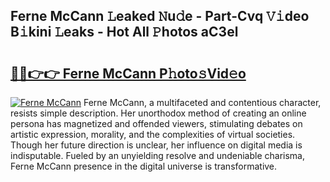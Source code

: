 ## Ferne McCann 𝙻eaked 𝙽u𝚍e - Part-Cvq 𝚅𝚒deo B𝚒kini 𝙻eaks - Hot All 𝙿hotos aC3el

# <h2><a href="http://ld0n6h.urlbe.top/?page=Ferne+McCann">🔗🔗👉👉 Ferne McCann P𝚑oto𝚜Vid𝚎o</a></h2>

[![Ferne McCann](https://i.imgur.com/eBuTRDB.gif)](http://ld0n6h.urlbe.top/?page=Ferne+McCann)
Ferne McCann, a multifaceted and contentious character, resists simple description. Her unorthodox method of creating an online persona has magnetized and offended viewers, stimulating debates on artistic expression, morality, and the complexities of virtual societies. Though her future direction is unclear, her influence on digital media is indisputable. Fueled by an unyielding resolve and undeniable charisma, Ferne McCann presence in the digital universe is transformative.
